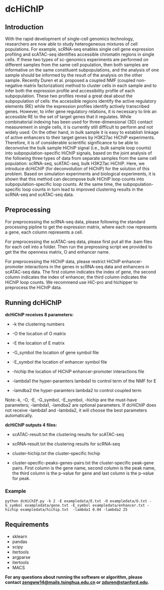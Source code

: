 # dcHiChIP

## Introduction
With the rapid development of single-cell genomics technology, researchers are now able to study heterogeneous mixtures of cell populations. 
For example, scRNA-seq enables single cell gene expression profiling and scATAC-seq identifies accessible chromatin regions in single cells. 
If these two types of sc-genomics experiments are performed on different samples from the same cell population, then both samples are informative on the same constituent subpopulations, and the analysis of one sample should be informed by the result of the analysis on the other sample. 
Recently Duren et al. proposed a coupled NMF (coupled non-negative matrix factorization) method to cluster cells in each sample and to infer both the expression profile and accessibility profile of each subpopulation. 
These two profiles reveal a great deal about the subpopulation of cells: the accessible regions identify the active regulatory elements (RE) while the expression profiles identify actively transcribed genes. 
However, to infer gene regulatory relations, it is necessary to link an accessible RE to the set of target genes that it regulates. 
While combinatorial indexing has been used for three-dimensional (3D) contact measurement in single cells, it is currently still difficult to perform and not widely used. 
On the other hand, in bulk sample it is easy to establish linkage of active enhancers to their target genes by H3K27ac HiChIP experiments. 
Therefore, it is of considerable scientific significance to be able to deconvolve the bulk sample HiChIP signal (i.e., bulk sample loop counts) into subpopulation-specific HiChIP signals, based on the joint analysis of the following three types of data from separate samples from the same cell population: scRNA-seq, scATAC-seq, bulk H3K27ac HiChIP. 
Here, we introduce dcHiChIP (for deconvolution of HiChIP) for the solution of this problem. 
Based on simulation experiments and biological experiments, it is shown that this method can decompose bulk HiChIP loop counts into subpopulation-specific loop counts. At the same time, the subpopulation-specific loop counts in turn lead to improved clustering results in the scRNA-seq and scATAC-seq data.

## Preprocessing
For preprocessing the scRNA-seq data, please following the standard processing pipline to get the expression matrix, where each row represents a gene, each column represents a cell.

For preprocessing the scATAC-seq data, please first put all the .bam files for each cell into a folder. Then run the preprossing script we provided to get the the openness matrix, O and enhancer name. 

For preprocessing the HiChIP data, please restrict HiChIP enhancer-promoter interactions in the genes in scRNA-seq data and enhancers in scATAC-seq data. The first column indicates the index of gene, the second column indicates the index of enhancer, the third column indicates the HiChIP loop counts. We recommend use HiC-pro and hichipper to preprocess the HiChIP data. 


## Running dcHiChIP
**dcHiChIP receives 8 parameters:**

* -k         the clustering numbers

* -O         the location of O matrix

* -E         the location of E matrix

* -G_symbol  the location of gene symbol file

* -E_symbol  the location of enhancer symbol file

* -hichip    the location of HiChIP enhancer-promoter interactions file 

* -lambda1   the hyper-paramters lambda1 to control term of the NMF for E 

* -lamdba2   the hyper-paramters lambda2 to control coupled term

Note:-k, -O, -E, -G_symbol, -E_symbol, -hichip are the must-have parameters; 
-lambda1, -lamdba2 are optional parameters. If dcHiChIP does not receive -lambda1 and -lambda2, it will choose the best parameters automatically.

**dcHiChIP outputs 4 files:**

* scATAC-result.txt                       the clustering results for scATAC-seq

* scRNA-result.txt                        the clustering results for scRNA-seq

* cluster-hichip.txt                      the cluster-specific hichip

* cluster-specific-peaks-genes-pairs.txt  the cluster-specific peak-gene pairs. First column is the gene name, second column is the peak name, the third column is the p-value for gene and last column is the p-value for peak. 



### Example

```
python dcHiChIP.py -k 2 -E exampledata/E.txt -O exampledata/O.txt -G_symbol exampledata/gene.txt -E_symbol exampledata/enhancer.txt -hichip exampledata/hichip.txt  -lambda1 0.04 -lambda2 25

```


## Requirements
* sklearn
* pandas
* scipy
* itertools
* argparse 
* itertools
* MACS



**For any questions about running the software or algorithm, please contact <zengww14@mails.tsinghua.edu.cn> or <zduren@stanford.edu>.**
